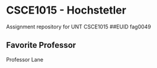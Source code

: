 # CSCE1015 - Hochstetler
Assignment repository for UNT CSCE1015
##EUID
fag0049
## Favorite Professor
Professor Lane
